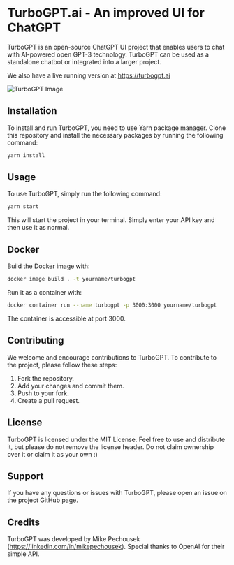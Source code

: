 # TurboGPT.ai - An improved UI for ChatGPT

TurboGPT is an open-source ChatGPT UI project that enables users to chat with AI-powered open GPT-3 technology. TurboGPT can be used as a standalone chatbot or integrated into a larger project.

We also have a live running version at https://turbogpt.ai

![TurboGPT Image](https://i.imgur.com/rqCepBb.jpg)

## Installation

To install and run TurboGPT, you need to use Yarn package manager. Clone this repository and install the necessary packages by running the following command:

```bash
yarn install
```


## Usage

To use TurboGPT, simply run the following command:

```bash
yarn start
```
This will start the project in your terminal. Simply enter your API key and then use it as normal.

## Docker

Build the Docker image with:


```bash
docker image build . -t yourname/turbogpt
```

Run it as a container with:

```bash
docker container run --name turbogpt -p 3000:3000 yourname/turbogpt
```

The container is accessible at port 3000.

## Contributing

We welcome and encourage contributions to TurboGPT. To contribute to the project, please follow these steps:

1. Fork the repository.
2. Add your changes and commit them.
3. Push to your fork.
4. Create a pull request.

## License

TurboGPT is licensed under the MIT License. Feel free to use and distribute it, but please do not remove the license header. Do not claim ownership over it or claim it as your own :) 

## Support

If you have any questions or issues with TurboGPT, please open an issue on the project GitHub page.

## Credits

TurboGPT was developed by Mike Pechousek (https://linkedin.com/in/mikepechousek). Special thanks to OpenAI for their simple API. 
